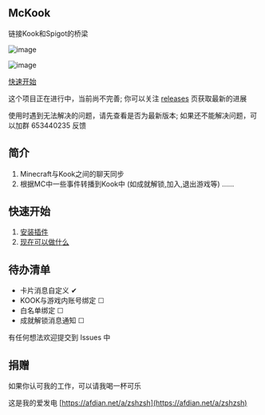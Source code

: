 ## **McKook**
链接Kook和Spigot的桥梁

![image](https://github.com/meteorOSS/McKook/assets/61687266/f25ff878-5e7c-4b33-9cbc-9664634745f3)

![image](https://github.com/meteorOSS/McKook/assets/61687266/26be8025-6d61-4e01-881d-876971c068e7)

[快速开始](https://github.com/meteorOSS/McKook/wiki/%E5%BF%AB%E9%80%9F%E5%BC%80%E5%A7%8B)

这个项目正在进行中，当前尚不完善; 你可以关注 [releases](https://github.com/meteorOSS/McKook/releases) 页获取最新的进展

使用时遇到无法解决的问题，请先查看是否为最新版本; 如果还不能解决问题，可以加群 653440235 反馈

## 简介
1. Minecraft与Kook之间的聊天同步
2. 根据MC中一些事件转播到Kook中 (如成就解锁,加入,退出游戏等)
   ......

## 快速开始

1. [安装插件](https://github.com/meteorOSS/McKook/wiki/%E5%BF%AB%E9%80%9F%E5%BC%80%E5%A7%8B)
2. [现在可以做什么](https://github.com/meteorOSS/McKook/wiki/%E7%8E%B0%E5%9C%A8%E5%8F%AF%E4%BB%A5%E5%B9%B2%E4%BB%80%E4%B9%88)

## 待办清单

* 卡片消息自定义 ✔
* KOOK与游戏内账号绑定 ☐
* 白名单绑定 ☐
* 成就解锁消息通知 ☐

有任何想法欢迎提交到 Issues 中


## 捐赠

如果你认可我的工作，可以请我喝一杯可乐

这是我的爱发电 [https://afdian.net/a/zshzsh](https://afdian.net/a/zshzsh)


